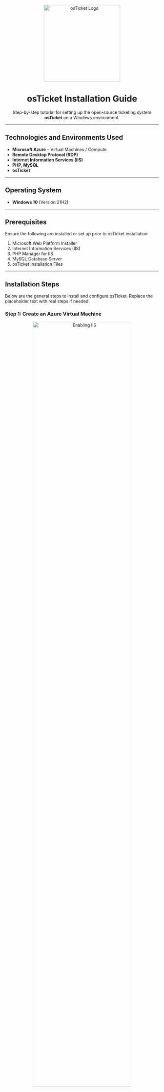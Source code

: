 <p align="center">
  <img src="https://i.imgur.com/Clzj7Xs.png" alt="osTicket Logo" width="250"/>
</p>

<h1 align="center">osTicket Installation Guide</h1>
<p align="center">
  Step-by-step tutorial for setting up the open-source ticketing system <strong>osTicket</strong> on a Windows environment.
</p>

---

##  Technologies and Environments Used

- **Microsoft Azure** – Virtual Machines / Compute
- **Remote Desktop Protocol (RDP)**
- **Internet Information Services (IIS)**
- **PHP, MySQL**
- **osTicket**

---

##  Operating System

- **Windows 10** (Version 21H2)

---

##  Prerequisites

Ensure the following are installed or set up prior to osTicket installation:

1. Microsoft Web Platform Installer
2. Internet Information Services (IIS)
3. PHP Manager for IIS
4. MySQL Database Server
5. osTicket Installation Files

---

##  Installation Steps

Below are the general steps to install and configure osTicket. Replace the placeholder text with real steps if needed.

### Step 1: Create an Azure Virtual Machine
<p align="center">
  <img src="https://i.imgur.com/UucYORd.png" width="80%" alt="Enabling IIS"/>
</p>
<p>
Within Azure, click on "virtual machines" at the top of the home page. Next, click the "Create" button at the top right of your screen and select "Virtual machine." 
Next, input your project details. 
<ul>
<li>Under resource groups, create a new one for this project.</li>
<li>Under Image, select "Windows 10 Pro, Version 22H2 - x64 Gen2."</li>
<li>Under size, select 2 vcpus.</li>
<li>At the bottom check the licensing box.</li>
</ul>
You can give your virtual machine any name you would like. I would suggest documenting the username and password you create for your virtual machine, as we will need them to log in later.
</p>
<p>
Then click "Review + create" in the bottom right of your screen, and click "create" in the bottom right of the next screen.
Once your virtual machine has been created you can remotely connect to it.
</p>
<p>
First, open the "Remote Desktop Connection" application, which you can find by searching for it in the start menu.
</p>
<p>
Next, within Azure, view your virtual machine and copy it's public ip address on the right side of the screen. Paste the address into the Remote Desktop Connection application and click "connect."
</p>
Then, enter the username and password you created for your virtual machine and click "connect."
</p>

---

### Step 2: Download the [osTicket-installation-files.zip](https://drive.google.com/uc?export=download&id=1b3RBkXTLNGXbibeMuAynkfzdBC1NnqaD) and Unzip It Onto Your Desktop

<p align="center">
  <img src="https://i.imgur.com/NTmTyX2.png" width="80%" alt="Installing PHP"/>
</p>
<p>
First, copy this link into the browser on the virtual machine you created in step 1. Google will ask if you would like to download this file, click "Download anyway." 
</p>
<p>
Once the file is downloaded, click the manila folder in the top right,
right click the file named "osTicket-Installation-Files," and extract the file to your desktop.
</p>

---

### Step 3: Install / Enable IIS in Windows

<p align="center">
  <img src="https://i.imgur.com/nEFFoR7.png" width="80%" alt="Installing PHP"/>
</p>
<p>
Within your virtual machine, open the start menu and open Control Panel. Click "Uninstall a program."
</p>
<p align="center">
  <img src="https://i.imgur.com/Pivdke3.png" width="80%" alt="Installing PHP"/>
<p>
  Click on "Turn Windows features on or off" on the left side of the screen.
</p>
<p align="center">
  <img src="https://i.imgur.com/cSUnM8k.png" width="80%" alt="Installing PHP"/>
<p>
Check the "Internet Information Services" box and expand it by clicking on the plus sign to the left of the box.
</p>
<p>
Expand "World Wide Web Services."
</p>
Expand "Application Development Features" and check the box next to "CGI." Then click "OK."


### Step 4: Download and Install osTicket

> Replace this section with a real screenshot of the osTicket installation page when available.

1. Download osTicket from the official website.
2. Extract files into `C:\inetpub\wwwroot\osTicket`.
3. Run the setup from your browser via `http://localhost/osTicket`.

---

### Step 5: Final Configuration and Test

- Complete the web-based setup.
- Assign proper file permissions.
- Verify that tickets can be created and emails are functioning.

---

##  Contact & Portfolio

> Replace this with your actual contact info or GitHub/LinkedIn profile links.

---
